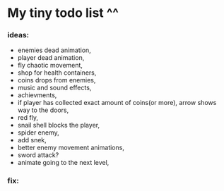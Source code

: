  # My tiny todo list ^^
 ### ideas:
 - enemies dead animation,
 - player dead animation,
 - fly chaotic movement,
 - shop for health containers,
 - coins drops from enemies,
 - music and sound effects,
 - achievments,
 - if player has collected exact amount of coins(or more), arrow shows way to the doors,
 - red fly,
 - snail shell blocks the player,
 - spider enemy,
 - add snek,
 - better enemy movement animations,
 - sword attack?
 - animate going to the next level,


 ### fix:

